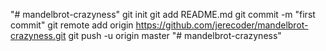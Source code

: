 "# mandelbrot-crazyness"  git init git add README.md git commit -m "first commit" git remote add origin https://github.com/jerecoder/mandelbrot-crazyness.git git push -u origin master
"# mandelbrot-crazyness" 
